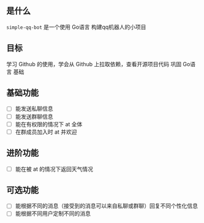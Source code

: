 ## 是什么
`simple-qq-bot` 是一个使用 Go语言 构建qq机器人的小项目

## 目标
学习 Github 的使用，学会从 Github 上拉取依赖，查看开源项目代码
巩固 Go语言 基础

## 基础功能
- [ ] 能发送私聊信息
- [ ] 能发送群聊信息
- [ ] 能在有权限的情况下 at 全体
- [ ] 在群成员加入时 at 并欢迎

## 进阶功能
- [ ] 能在被 at 的情况下返回天气情况

## 可选功能
- [ ] 能根据不同的消息（接受到的消息可以来自私聊或群聊）回复不同个性化信息
- [ ] 能根据不同用户定制不同的消息
